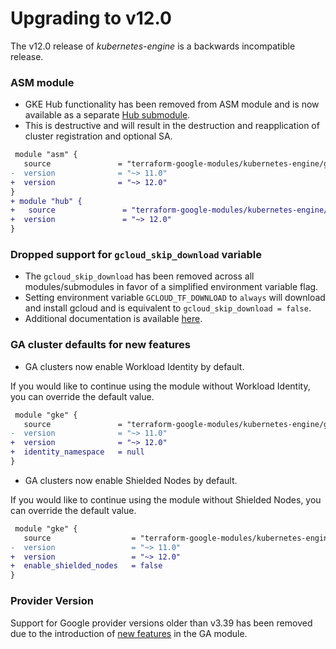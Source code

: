 # Upgrading to v12.0

The v12.0 release of *kubernetes-engine* is a backwards incompatible
release.

### ASM module

- GKE Hub functionality has been removed from ASM module and is now available as a separate [Hub submodule](https://github.com/terraform-google-modules/terraform-google-kubernetes-engine/tree/master/modules/hub).
- This is destructive and will result in the destruction and reapplication of cluster registration and optional SA.

```diff
 module "asm" {
   source               = "terraform-google-modules/kubernetes-engine/google//modules/asm"
-  version              = "~> 11.0"
+  version              = "~> 12.0"
}
+ module "hub" {
+   source               = "terraform-google-modules/kubernetes-engine/google//modules/hub"
+  version               = "~> 12.0"
}
```

### Dropped support for `gcloud_skip_download` variable

- The `gcloud_skip_download` has been removed across all modules/submodules in favor of a simplified environment variable flag.
- Setting environment variable `GCLOUD_TF_DOWNLOAD` to `always` will download and install gcloud and is equivalent to `gcloud_skip_download = false`.
- Additional documentation is available [here](https://github.com/terraform-google-modules/terraform-google-gcloud#downloading).

### GA cluster defaults for new features

- GA clusters now enable Workload Identity by default.

If you would like to continue using the module without Workload Identity, you can override the default value.
```diff
 module "gke" {
   source               = "terraform-google-modules/kubernetes-engine/google"
-  version              = "~> 11.0"
+  version              = "~> 12.0"
+  identity_namespace   = null
}
```

- GA clusters now enable Shielded Nodes by default.

If you would like to continue using the module without Shielded Nodes, you can override the default value.
```diff
 module "gke" {
   source                  = "terraform-google-modules/kubernetes-engine/google"
-  version                 = "~> 11.0"
+  version                 = "~> 12.0"
+  enable_shielded_nodes   = false
}
```


### Provider Version
Support for Google provider versions older than v3.39 has been removed due to the introduction of [new features](https://github.com/terraform-google-modules/terraform-google-kubernetes-engine/issues/644) in the GA module.